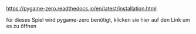 https://pygame-zero.readthedocs.io/en/latest/installation.html
  
  für dieses Spiel wird pygame-zero benötigt, klicken sie hier auf den Link um es zu öffnen 
